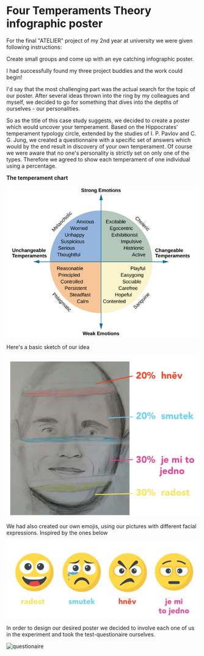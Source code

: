 # Four Temperaments Theory infographic poster 

 For the final "ATELIER" project of my 2nd year at university we were given following instructions:

 Create small groups and come up with an eye catching infographic poster.

 I had successfully found my three project buddies and the work could begin!

 I'd say that the most challenging part was the actual search for the topic of our poster. After several ideas thrown into the ring by my colleagues and myself, we decided to go for something that dives into the depths of ourselves - our personalities.

 So as the title of this case study suggests, we decided to create a poster which would uncover your temperament. Based on the Hippocrates' temperament typology circle, extended by the studies of I. P. Pavlov and C. G. Jung, we created a questionnaire with a specific set of answers which would by the end result in discovery of your own temperament. Of course we were aware that no one's personality is strictly set on only one of the types. Therefore we agreed to show each temperament of one individual using a percentage. 
 
 **The temperament chart**

 ![temperament-chart](./temperament-chart.jpg)
 
 
 Here's a basic sketch of our idea

![sketch](./img/sketch.png)

  
We had also created our own emojis, using our pictures with different facial expressions. Inspired by the ones below

![emojis](./img/emojis.png)

In order to design our desired poster we decided to involve each one of us in the experiment and took the test-questionaire ourselves.

![questionaire](./img/questionare.png)
